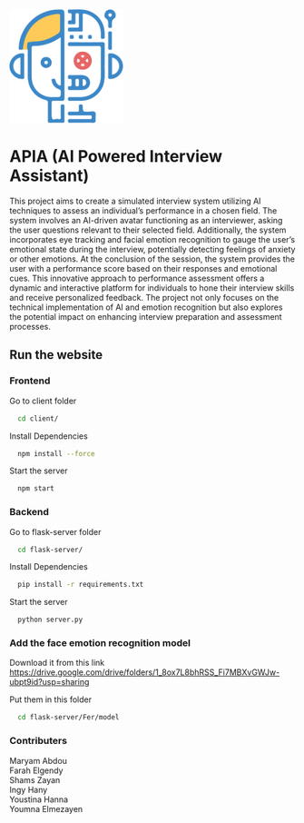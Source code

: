 <img src="./client/public/robot-blue.png" alt="Description" width="200" height="200">

# APIA (AI Powered Interview Assistant)
This project aims to create a simulated interview system utilizing AI techniques to assess an individual’s performance in a chosen field. The system involves an AI-driven avatar functioning as an interviewer, asking the user questions relevant to their selected field. Additionally, the system incorporates eye tracking and facial emotion recognition to gauge the user’s emotional state during the interview, potentially detecting feelings of anxiety or other emotions.
At the conclusion of the session, the system provides the user with a performance score based on their responses and emotional cues. This innovative approach to performance assessment offers a dynamic and interactive platform for individuals to hone their interview skills and receive personalized feedback. The project not only focuses on the technical implementation of AI and emotion recognition but also explores the potential impact on enhancing interview preparation and assessment processes.

## Run the website

### Frontend

Go to client folder

```bash
  cd client/
```

Install Dependencies

```bash
  npm install --force
```

Start the server

```bash
  npm start
```

### Backend

Go to flask-server folder

```bash
  cd flask-server/
```

Install Dependencies

```bash
  pip install -r requirements.txt
```

Start the server

```bash
  python server.py
```

### Add the face emotion recognition model

Download it from this link <br>
https://drive.google.com/drive/folders/1_8ox7L8bhRSS_Fi7MBXvGWJw-ubpt9id?usp=sharing

Put them in this folder

```bash
  cd flask-server/Fer/model
```

### Contributers
Maryam Abdou <br>
Farah Elgendy <br>
Shams Zayan <br>
Ingy Hany <br>
Youstina Hanna <br>
Youmna Elmezayen
